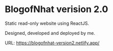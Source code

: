 # BlogofNhat verision 2.0

Static read-only website using ReactJS.

Designed, developed and deployed by me.

URL: https://blogofnhat-version2.netlify.app/
